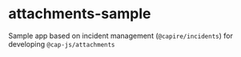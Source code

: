 # attachments-sample

Sample app based on incident management (`@capire/incidents`) for developing `@cap-js/attachments`